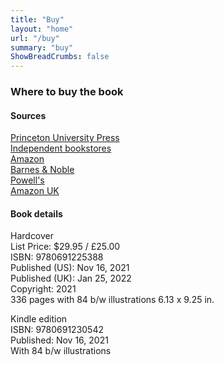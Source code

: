 ```yaml
---
title: "Buy"
layout: "home"
url: "/buy"
summary: "buy"
ShowBreadCrumbs: false
---
```


### Where to buy the book

#### Sources

[Princeton University Press](https://press.princeton.edu/books/hardcover/9780691225388/the-essence-of-software)  
[Independent bookstores](https://www.indiebound.org/book/9780691225388)  
[Amazon](https://www.amazon.com/Essence-Software-Concepts-Matter-Design/dp/0691225389)  
[Barnes & Noble](https://www.barnesandnoble.com/w/the-essence-of-software-daniel-jackson/1139308059)  
[Powell's](https://www.powells.com/book/the-essence-of-software-9780691225388)  
[Amazon UK](https://www.amazon.co.uk/Essence-Software-Concepts-Matter-Design/dp/0691225389)

#### Book details

Hardcover  
List Price: $29.95 / £25.00  
ISBN: 9780691225388  
Published (US): Nov 16, 2021  
Published (UK): Jan 25, 2022  
Copyright: 2021  
336 pages with 84 b/w illustrations
6.13 x 9.25 in.

Kindle edition  
ISBN: 9780691230542  
Published: Nov 16, 2021  
With 84 b/w illustrations



